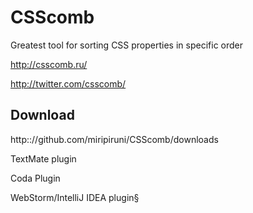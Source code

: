 # CSScomb

Greatest tool for sorting CSS properties in specific order

http://csscomb.ru/

http://twitter.com/csscomb/

Download
--------

http:://github.com/miripiruni/CSScomb/downloads

TextMate plugin

Coda Plugin

WebStorm/IntelliJ IDEA plugin§
